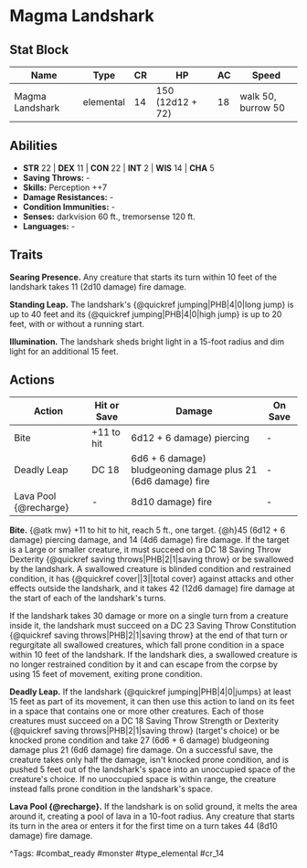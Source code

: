 # Magma Landshark

## Stat Block

| Name | Type | CR | HP | AC | Speed |
|------|------|----|----|----|-------|
| Magma Landshark | elemental | 14 | 150 (12d12 + 72) | 18 | walk 50, burrow 50 |

## Abilities

- **STR** 22 | **DEX** 11 | **CON** 22 | **INT** 2 | **WIS** 14 | **CHA** 5
- **Saving Throws:** -  
- **Skills:** Perception ++7  
- **Damage Resistances:** -  
- **Condition Immunities:** -  
- **Senses:** darkvision 60 ft., tremorsense 120 ft.  
- **Languages:** -

## Traits

**Searing Presence.** Any creature that starts its turn within 10 feet of the landshark takes 11 (2d10 damage) fire damage.

**Standing Leap.** The landshark's {@quickref jumping|PHB|4|0|long jump} is up to 40 feet and its {@quickref jumping|PHB|4|0|high jump} is up to 20 feet, with or without a running start.

**Illumination.** The landshark sheds bright light in a 15-foot radius and dim light for an additional 15 feet.


## Actions

| Action | Hit or Save | Damage | On Save |
|--------|--------------|--------|----------|
| Bite | +11 to hit | 6d12 + 6 damage) piercing | - |
| Deadly Leap | DC 18 | 6d6 + 6 damage) bludgeoning damage plus 21 (6d6 damage) fire | - |
| Lava Pool {@recharge} | - | 8d10 damage) fire | - |

**Bite.** {@atk mw} +11 to hit to hit, reach 5 ft., one target. {@h}45 (6d12 + 6 damage) piercing damage, and 14 (4d6 damage) fire damage. If the target is a Large or smaller creature, it must succeed on a DC 18 Saving Throw Dexterity {@quickref saving throws|PHB|2|1|saving throw} or be swallowed by the landshark. A swallowed creature is blinded condition and restrained condition, it has {@quickref cover||3||total cover} against attacks and other effects outside the landshark, and it takes 42 (12d6 damage) fire damage at the start of each of the landshark's turns.

If the landshark takes 30 damage or more on a single turn from a creature inside it, the landshark must succeed on a DC 23 Saving Throw Constitution {@quickref saving throws|PHB|2|1|saving throw} at the end of that turn or regurgitate all swallowed creatures, which fall prone condition in a space within 10 feet of the landshark. If the landshark dies, a swallowed creature is no longer restrained condition by it and can escape from the corpse by using 15 feet of movement, exiting prone condition.

**Deadly Leap.** If the landshark {@quickref jumping|PHB|4|0|jumps} at least 15 feet as part of its movement, it can then use this action to land on its feet in a space that contains one or more other creatures. Each of those creatures must succeed on a DC 18 Saving Throw Strength or Dexterity {@quickref saving throws|PHB|2|1|saving throw} (target's choice) or be knocked prone condition and take 27 (6d6 + 6 damage) bludgeoning damage plus 21 (6d6 damage) fire damage. On a successful save, the creature takes only half the damage, isn't knocked prone condition, and is pushed 5 feet out of the landshark's space into an unoccupied space of the creature's choice. If no unoccupied space is within range, the creature instead falls prone condition in the landshark's space.

**Lava Pool {@recharge}.** If the landshark is on solid ground, it melts the area around it, creating a pool of lava in a 10-foot radius. Any creature that starts its turn in the area or enters it for the first time on a turn takes 44 (8d10 damage) fire damage.


^Tags: #combat_ready #monster #type_elemental #cr_14